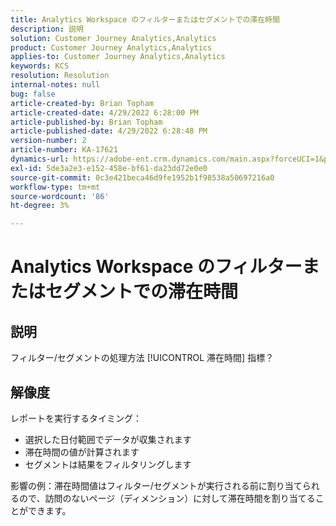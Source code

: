 ```yaml
---
title: Analytics Workspace のフィルターまたはセグメントでの滞在時間
description: 説明
solution: Customer Journey Analytics,Analytics
product: Customer Journey Analytics,Analytics
applies-to: Customer Journey Analytics,Analytics
keywords: KCS
resolution: Resolution
internal-notes: null
bug: false
article-created-by: Brian Topham
article-created-date: 4/29/2022 6:28:00 PM
article-published-by: Brian Topham
article-published-date: 4/29/2022 6:28:48 PM
version-number: 2
article-number: KA-17621
dynamics-url: https://adobe-ent.crm.dynamics.com/main.aspx?forceUCI=1&pagetype=entityrecord&etn=knowledgearticle&id=6bd99d18-eac7-ec11-a7b6-0022480a10ee
exl-id: 5de3a2e3-e152-458e-bf61-da23dd72e0e0
source-git-commit: 0c3e421beca46d9fe1952b1f98538a50697216a0
workflow-type: tm+mt
source-wordcount: '86'
ht-degree: 3%

---
```


# Analytics Workspace のフィルターまたはセグメントでの滞在時間

## 説明

フィルター/セグメントの処理方法 [!UICONTROL 滞在時間] 指標？

## 解像度


レポートを実行するタイミング：

- 選択した日付範囲でデータが収集されます
- 滞在時間の値が計算されます
- セグメントは結果をフィルタリングします


影響の例：滞在時間値はフィルター/セグメントが実行される前に割り当てられるので、訪問のないページ（ディメンション）に対して滞在時間を割り当てることができます。
